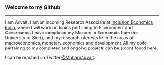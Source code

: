 ### Welcome to my Github!

---

I am Advait. I am an incoming Research Associate at [Inclusion Economics India](https://krea.edu.in/ieindia/), where I will work on topics pertaining to Environment and Governance. I have completed my Masters in Economcis from the University of Siena, and my research interests lie in the areas of macroeconomics, monetary economics and development. All my code pertaining to my completed and ongoing projects can be (soon) found here. 

I can be reached on Twitter [@MoharirAdvait](https://twitter.com/MoharirAdvait).
